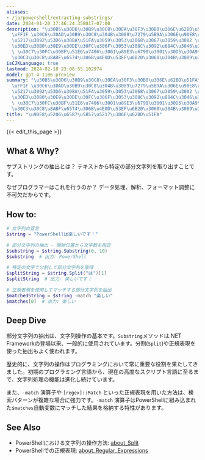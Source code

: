 ```yaml
---
aliases:
- /ja/powershell/extracting-substrings/
date: 2024-01-20 17:46:24.358017-07:00
description: "\u30B5\u30D6\u30B9\u30C8\u30EA\u30F3\u30B0\u306E\u62BD\u51FA\u3068\u306F\
  \uFF1F \u30C6\u30AD\u30B9\u30C8\u304B\u3089\u7279\u5B9A\u306E\u90E8\u5206\u6587\u5B57\
  \u5217\u3092\u53D6\u308A\u51FA\u3059\u3053\u3068\u3067\u3059\u3002 \u306A\u305C\u30D7\
  \u30ED\u30B0\u30E9\u30DE\u30FC\u306F\u3053\u308C\u3092\u884C\u3046\u306E\u304B\uFF1F\
  \ \u30C7\u30FC\u30BF\u51E6\u7406\u3001\u89E3\u6790\u3001\u30D5\u30A9\u30FC\u30DE\
  \u30C3\u30C8\u8ABF\u6574\u306B\u4E0D\u53EF\u6B20\u3060\u304B\u3089\u3067\u3059\u3002"
isCJKLanguage: true
lastmod: 2024-02-18 23:08:55.102974
model: gpt-4-1106-preview
summary: "\u30B5\u30D6\u30B9\u30C8\u30EA\u30F3\u30B0\u306E\u62BD\u51FA\u3068\u306F\
  \uFF1F \u30C6\u30AD\u30B9\u30C8\u304B\u3089\u7279\u5B9A\u306E\u90E8\u5206\u6587\u5B57\
  \u5217\u3092\u53D6\u308A\u51FA\u3059\u3053\u3068\u3067\u3059\u3002 \u306A\u305C\u30D7\
  \u30ED\u30B0\u30E9\u30DE\u30FC\u306F\u3053\u308C\u3092\u884C\u3046\u306E\u304B\uFF1F\
  \ \u30C7\u30FC\u30BF\u51E6\u7406\u3001\u89E3\u6790\u3001\u30D5\u30A9\u30FC\u30DE\
  \u30C3\u30C8\u8ABF\u6574\u306B\u4E0D\u53EF\u6B20\u3060\u304B\u3089\u3067\u3059\u3002"
title: "\u90E8\u5206\u6587\u5B57\u5217\u306E\u62BD\u51FA"
---
```


{{< edit_this_page >}}

## What & Why?
サブストリングの抽出とは？
テキストから特定の部分文字列を取り出すことです。

なぜプログラマーはこれを行うのか？
データ処理、解析、フォーマット調整に不可欠だからです。

## How to:
```PowerShell
# 文字列の宣言
$string = "PowerShellは楽しいです！"

# 部分文字列の抽出 - 開始位置から文字数を指定
$substring = $string.Substring(0, 10)
$substring  # 出力: PowerShell

# 特定の文字で分割して部分文字列を取得
$splitString = $string.Split("は")[1]
$splitString  # 出力: 楽しいです！

# 正規表現を使用してマッチする部分文字列を抽出
$matchedString = $string -match "楽しい"
$matches[0]  # 出力: 楽しい
```

## Deep Dive
部分文字列の抽出は、文字列操作の基本です。`Substring`メソッドは.NET Frameworkの登場以来、一般的に使用されています。分割(`Split`)や正規表現を使った抽出もよく使われます。

歴史的に、文字列の操作はプログラミングにおいて常に重要な役割を果たしてきました。初期のプログラミング言語から、現在の高度なスクリプト言語に至るまで、文字列処理の機能は進化し続けています。

また、`-match` 演算子や `[regex]::Match` といった正規表現を用いた方法は、検索パターンが複雑な場合に強力です。`-match` 演算子はPowerShellに組み込まれた`$matches`自動変数にマッチした結果を格納する特性があります。

## See Also
- PowerShellにおける文字列の操作方法: [about_Split](https://docs.microsoft.com/powershell/module/microsoft.powershell.core/about/about_split)
- PowerShellでの正規表現: [about_Regular_Expressions](https://docs.microsoft.com/powershell/module/microsoft.powershell.core/about/about_regular_expressions)
